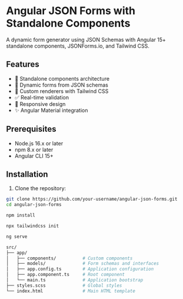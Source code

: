# Angular JSON Forms with Standalone Components

A dynamic form generator using JSON Schemas with Angular 15+ standalone components, JSONForms.io, and Tailwind CSS.

## Features

- 🚀 Standalone components architecture
- 📝 Dynamic forms from JSON schemas
- 🎨 Custom renderers with Tailwind CSS
- ✅ Real-time validation
- 📱 Responsive design
- ✨ Angular Material integration

## Prerequisites

- Node.js 16.x or later
- npm 8.x or later
- Angular CLI 15+

## Installation

1. Clone the repository:
```bash
git clone https://github.com/your-username/angular-json-forms.git
cd angular-json-forms

npm install

npx tailwindcss init

ng serve

src/
├── app/
│   ├── components/          # Custom components
│   ├── models/              # Form schemas and interfaces
│   ├── app.config.ts        # Application configuration
│   ├── app.component.ts     # Root component
│   └── main.ts              # Application bootstrap
├── styles.scss              # Global styles
└── index.html               # Main HTML template

